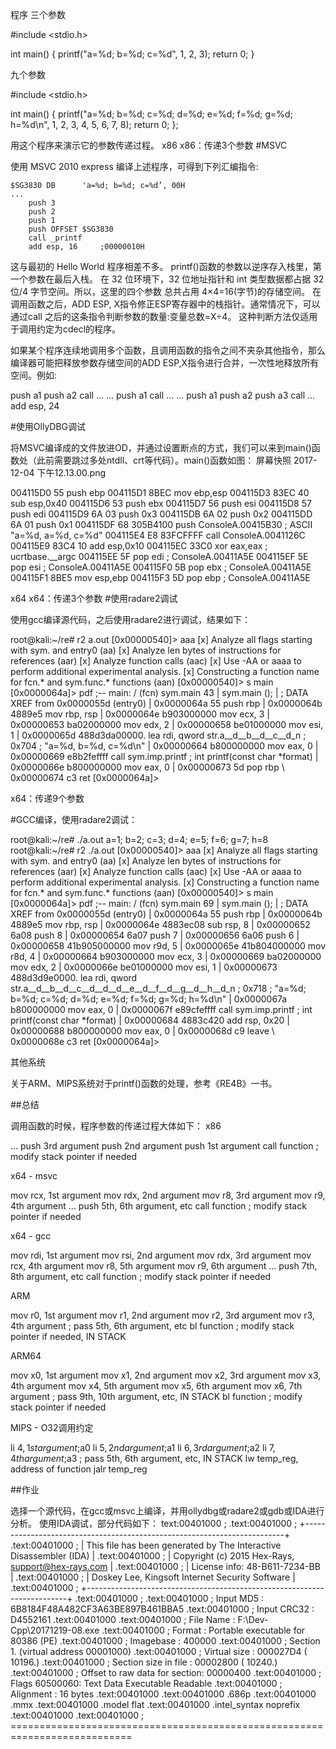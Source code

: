程序
三个参数

 #include <stdio.h>

int main()
{
	printf("a=%d; b=%d; c=%d", 1, 2, 3);
	return 0;
}

九个参数

 #include <stdio.h>

int main()
{
	printf("a=%d; b=%d; c=%d; d=%d; e=%d; f=%d; g=%d; h=%d\n", 1, 2, 3, 4, 5, 6, 7, 8);
	return 0; 
};

用这个程序来演示它的参数传递过程。
x86
x86：传递3个参数
#MSVC

使用 MSVC 2010 express 编译上述程序，可得到下列汇编指令:

	$SG3830 DB		'a=%d; b=%d; c=%d’, 00H
	...
		push 3
		push 2
		push 1
		push OFFSET $SG3830 
		call _printf
		add esp, 16		;00000010H
		

这与最初的 Hello World 程序相差不多。 printf()函数的参数以逆序存入栈里，第一个参数在最后入栈。 在 32 位环境下，32 位地址指针和 int 类型数据都占据 32 位/4 字节空间。所以，这里的四个参数 总共占用 4×4=16(字节)的存储空间。 在调用函数之后，ADD ESP, X指令修正ESP寄存器中的栈指针。通常情况下，可以通过call 之后的这条指令判断参数的数量:变量总数=X÷4。 这种判断方法仅适用于调用约定为cdecl的程序。

如果某个程序连续地调用多个函数，且调用函数的指令之间不夹杂其他指令，那么编译器可能把释放参数存储空间的ADD ESP,X指令进行合并，一次性地释放所有空间。例如:

push a1 
push a2 
call ... 
...
push a1 
call ... 
...
push a1 
push a2 
push a3 
call ... 
add esp, 24

#使用OllyDBG调试

将MSVC编译成的文件放进OD，并通过设置断点的方式，我们可以来到main()函数处（此前需要跳过多处ntdll、crt等代码）。main()函数如图： 屏幕快照 2017-12-04 下午12.13.00.png

004115D0    55              push ebp
004115D1    8BEC            mov ebp,esp
004115D3    83EC 40         sub esp,0x40
004115D6    53              push ebx
004115D7    56              push esi
004115D8    57              push edi
004115D9    6A 03           push 0x3
004115DB    6A 02           push 0x2
004115DD    6A 01           push 0x1
004115DF    68 305B4100     push ConsoleA.00415B30                   ; ASCII "a=%d, a=%d, c=%d"
004115E4    E8 83FCFFFF     call ConsoleA.0041126C
004115E9    83C4 10         add esp,0x10
004115EC    33C0            xor eax,eax                              ; ucrtbase.__argc
004115EE    5F              pop edi                                  ; ConsoleA.00411A5E
004115EF    5E              pop esi                                  ; ConsoleA.00411A5E
004115F0    5B              pop ebx                                  ; ConsoleA.00411A5E
004115F1    8BE5            mov esp,ebp
004115F3    5D              pop ebp                                  ; ConsoleA.00411A5E

x64
x64：传递3个参数
#使用radare2调试

使用gcc编译源代码，之后使用radare2进行调试，结果如下：

root@kali:~/re# r2 a.out 
[0x00000540]> aaa
[x] Analyze all flags starting with sym. and entry0 (aa)
[x] Analyze len bytes of instructions for references (aar)
[x] Analyze function calls (aac)
[x] Use -AA or aaaa to perform additional experimental analysis.
[x] Constructing a function name for fcn.* and sym.func.* functions (aan)
[0x00000540]> s main
[0x0000064a]> pdf
            ;-- main:
/ (fcn) sym.main 43
|   sym.main ();
|              ; DATA XREF from 0x0000055d (entry0)
|           0x0000064a      55             push rbp
|           0x0000064b      4889e5         mov rbp, rsp
|           0x0000064e      b903000000     mov ecx, 3
|           0x00000653      ba02000000     mov edx, 2
|           0x00000658      be01000000     mov esi, 1
|           0x0000065d      488d3da00000.  lea rdi, qword str.a__d__b__d__c__d_n ; 0x704 ; "a=%d, b=%d, c=%d\n"
|           0x00000664      b800000000     mov eax, 0
|           0x00000669      e8b2feffff     call sym.imp.printf         ; int printf(const char *format)
|           0x0000066e      b800000000     mov eax, 0
|           0x00000673      5d             pop rbp
\           0x00000674      c3             ret
[0x0000064a]> 

x64：传递9个参数

#GCC编译，使用radare2调试：

root@kali:~/re# ./a.out 
a=1; b=2; c=3; d=4; e=5; f=6; g=7; h=8
root@kali:~/re# r2 ./a.out 
[0x00000540]> aaa
[x] Analyze all flags starting with sym. and entry0 (aa)
[x] Analyze len bytes of instructions for references (aar)
[x] Analyze function calls (aac)
[x] Use -AA or aaaa to perform additional experimental analysis.
[x] Constructing a function name for fcn.* and sym.func.* functions (aan)
[0x00000540]> s main
[0x0000064a]> pdf
            ;-- main:
/ (fcn) sym.main 69
|   sym.main ();
|              ; DATA XREF from 0x0000055d (entry0)
|           0x0000064a      55             push rbp
|           0x0000064b      4889e5         mov rbp, rsp
|           0x0000064e      4883ec08       sub rsp, 8
|           0x00000652      6a08           push 8
|           0x00000654      6a07           push 7
|           0x00000656      6a06           push 6
|           0x00000658      41b905000000   mov r9d, 5
|           0x0000065e      41b804000000   mov r8d, 4
|           0x00000664      b903000000     mov ecx, 3
|           0x00000669      ba02000000     mov edx, 2
|           0x0000066e      be01000000     mov esi, 1
|           0x00000673      488d3d9e0000.  lea rdi, qword str.a__d__b__d__c__d__d__d__e__d__f__d__g__d__h__d_n ; 0x718 ; "a=%d; b=%d; c=%d; d=%d; e=%d; f=%d; g=%d; h=%d\n"
|           0x0000067a      b800000000     mov eax, 0
|           0x0000067f      e89cfeffff     call sym.imp.printf         ; int printf(const char *format)
|           0x00000684      4883c420       add rsp, 0x20
|           0x00000688      b800000000     mov eax, 0
|           0x0000068d      c9             leave
\           0x0000068e      c3             ret
[0x0000064a]>

其他系统

关于ARM、MIPS系统对于printf()函数的处理，参考《RE4B》一书。

##总结

调用函数的时候，程序参数的传递过程大体如下：
x86

...
push 	3rd argument
push 	2nd argument
push 	1st argument
call 	function
; modify stack pointer if needed

x64 - msvc

mov	rcx,	1st argument
mov	rdx,	2nd argument
mov	r8,	3rd argument
mov	r9,	4th argument
...
push	5th, 6th argument, etc
call	function
; modify stack pointer if needed

x64 - gcc

mov	rdi, 1st argument
mov	rsi, 2nd argument
mov	rdx, 3rd argument
mov	rcx, 4th argument
mov	r8, 5th argument
mov	r9, 6th argument
...
push	7th, 8th argument, etc
call function
; modify stack pointer if needed

ARM

mov	r0, 1st argument
mov	r1, 2nd argument
mov	r2, 3rd argument
mov	r3, 4th argument
; pass 5th, 6th argument, etc
bl		function
; modify stack pointer if needed, IN STACK

ARM64

mov	x0, 1st argument
mov	x1, 2nd argument
mov	x2, 3rd argument
mov	x3, 4th argument
mov	x4, 5th argument
mov	x5, 6th argument
mov	x6, 7th argument
; pass 9th, 10th argument, etc, IN STACK
bl		function
; modify stack pointer if needed

MIPS - O32调用约定

li	$4, 1st  argument		;$a0
li	$5, 2nd argument		;$a1
li	$6, 3rd argument		;$a2
li	$7, 4th argument		;$a3
; pass 5th, 6th argument, etc, IN STACK
lw	temp_reg, address of function
jalr	temp_reg

##作业

选择一个源代码，在gcc或msvc上编译，并用ollydbg或radare2或gdb或IDA进行分析。
使用IDA调试，部分代码如下：
text:00401000 ;
.text:00401000 ; +-------------------------------------------------------------------------+
.text:00401000 ; |   This file has been generated by The Interactive Disassembler (IDA)    |
.text:00401000 ; |           Copyright (c) 2015 Hex-Rays, <support@hex-rays.com>           |
.text:00401000 ; |                      License info: 48-B611-7234-BB                      |
.text:00401000 ; |             Doskey Lee, Kingsoft Internet Security Software             |
.text:00401000 ; +-------------------------------------------------------------------------+
.text:00401000 ;
.text:00401000 ; Input MD5   : 6B8184F48A482CF3A63BE897B461BBA5
.text:00401000 ; Input CRC32 : D4552161
.text:00401000
.text:00401000 ; File Name   : F:\Dev-Cpp\20171219-08.exe
.text:00401000 ; Format      : Portable executable for 80386 (PE)
.text:00401000 ; Imagebase   : 400000
.text:00401000 ; Section 1. (virtual address 00001000)
.text:00401000 ; Virtual size                  : 000027D4 (  10196.)
.text:00401000 ; Section size in file          : 00002800 (  10240.)
.text:00401000 ; Offset to raw data for section: 00000400
.text:00401000 ; Flags 60500060: Text Data Executable Readable
.text:00401000 ; Alignment     : 16 bytes
.text:00401000
.text:00401000                 .686p
.text:00401000                 .mmx
.text:00401000                 .model flat
.text:00401000 .intel_syntax noprefix
.text:00401000
.text:00401000 ; ===========================================================================

